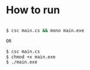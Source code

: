 # How to run

```bash

$ csc main.cs && mono main.exe

OR

$ csc main.cs
$ chmod +x main.exe
$ ./main.exe

```
